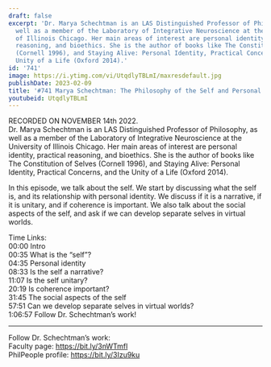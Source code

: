 ```yaml
---
draft: false
excerpt: 'Dr. Marya Schechtman is an LAS Distinguished Professor of Philosophy, as
  well as a member of the Laboratory of Integrative Neuroscience at the University
  of Illinois Chicago. Her main areas of interest are personal identity, practical
  reasoning, and bioethics. She is the author of books like The Constitution of Selves
  (Cornell 1996), and Staying Alive: Personal Identity, Practical Concerns, and the
  Unity of a Life (Oxford 2014).'
id: '741'
image: https://i.ytimg.com/vi/UtqdlyTBLmI/maxresdefault.jpg
publishDate: 2023-02-09
title: '#741 Marya Schechtman: The Philosophy of the Self and Personal Identity'
youtubeid: UtqdlyTBLmI
---
```

RECORDED ON NOVEMBER 14th 2022.  
Dr. Marya Schechtman is an LAS Distinguished Professor of Philosophy, as well as a member of the Laboratory of Integrative Neuroscience at the University of Illinois Chicago. Her main areas of interest are personal identity, practical reasoning, and bioethics. She is the author of books like The Constitution of Selves (Cornell 1996), and Staying Alive: Personal Identity, Practical Concerns, and the Unity of a Life (Oxford 2014).

In this episode, we talk about the self. We start by discussing what the self is, and its relationship with personal identity. We discuss if it is a narrative, if it is unitary, and if coherence is important. We also talk about the social aspects of the self, and ask if we can develop separate selves in virtual worlds.

Time Links:  
00:00 Intro  
00:35  What is the “self”?  
04:35  Personal identity  
08:33  Is the self a narrative?  
11:07  Is the self unitary?  
20:19  Is coherence important?  
31:45  The social aspects of the self  
57:51  Can we develop separate selves in virtual worlds?  
1:06:57  Follow Dr. Schechtman’s work!

---

Follow Dr. Schechtman’s work:  
Faculty page: https://bit.ly/3nWTmfl  
PhilPeople profile: https://bit.ly/3Izu9ku
